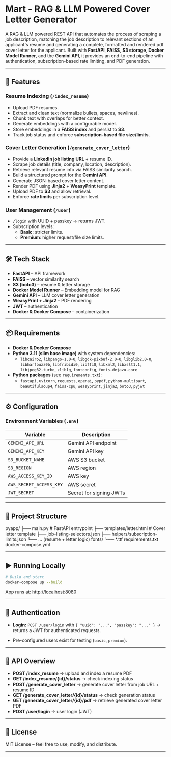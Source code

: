 # Mart - RAG & LLM Powered Cover Letter Generator

A RAG & LLM powered REST API that automates the process of scraping a job description, matching the job description to relevant sections of an applicant's resume and generating a complete, formatted and rendered pdf cover letter for the applicant.
Built with **FastAPI**, **FAISS**, **S3 storage**, **Docker Model Runner**, and the **Gemini API**, it provides an end-to-end pipeline with authentication, subscription-based rate limiting, and PDF generation.

---

## 🚀 Features

### Resume Indexing (`/index_resume`)
- Upload PDF resumes.
- Extract and clean text (normalize bullets, spaces, newlines).
- Chunk text with overlaps for better context.
- Generate embeddings with a configurable model.
- Store embeddings in a **FAISS index** and persist to **S3**.
- Track job status and enforce **subscription-based file size/limits**.

### Cover Letter Generation (`/generate_cover_letter`)
- Provide a **LinkedIn job listing URL** + resume ID.
- Scrape job details (title, company, location, description).
- Retrieve relevant resume info via FAISS similarity search.
- Build a structured prompt for the **Gemini API**.
- Generate JSON-based cover letter content.
- Render PDF using **Jinja2** + **WeasyPrint** template.
- Upload PDF to **S3** and allow retrieval.
- Enforce **rate limits** per subscription level.

### User Management (`/user`)
- `/login` with UUID + passkey → returns JWT.
- Subscription levels:
  - **Basic**: stricter limits.
  - **Premium**: higher request/file size limits.

---

## 🛠️ Tech Stack

- **FastAPI** – API framework  
- **FAISS** – vector similarity search  
- **S3 (boto3)** – resume & letter storage
- **Docker Model Runner** – Embedding model for RAG
- **Gemini API** – LLM cover letter generation  
- **WeasyPrint + Jinja2** – PDF rendering  
- **JWT** – authentication  
- **Docker & Docker Compose** – containerization  

---

## 📦 Requirements

- **Docker & Docker Compose**
- **Python 3.11 (slim base image)** with system dependencies:
  - `libcairo2`, `libpango-1.0-0`, `libgdk-pixbuf-2.0-0`, `libglib2.0-0`,  
    `libharfbuzz0b`, `libfribidi0`, `libffi8`, `libxml2`, `libxslt1.1`,  
    `libjpeg62-turbo`, `zlib1g`, `fontconfig`, `fonts-dejavu-core`
- **Python packages** (see `requirements.txt`):
  - `fastapi`, `uvicorn`, `requests`, `openai`, `pypdf`, `python-multipart`,  
    `beautifulsoup4`, `faiss-cpu`, `weasyprint`, `jinja2`, `boto3`, `pyjwt`

---

## ⚙️ Configuration

### Environment Variables (`.env`)
| Variable | Description |
|----------|-------------|
| `GEMINI_API_URL` | Gemini API endpoint |
| `GEMINI_API_KEY` | Gemini API key |
| `S3_BUCKET_NAME` | AWS S3 bucket |
| `S3_REGION` | AWS region |
| `AWS_ACCESS_KEY_ID` | AWS key |
| `AWS_SECRET_ACCESS_KEY` | AWS secret |
| `JWT_SECRET` | Secret for signing JWTs |

---

## 📂 Project Structure

pyapp/
├── main.py                  # FastAPI entrypoint
├── templates/letter.html    # Cover letter template
├── job-listing-selectors.json
├── helpers/subscription-limits.json
└── ... (resume + letter logic)
fonts/
└── \*.ttf
requirements.txt
docker-compose.yml

---

## ▶️ Running Locally

```bash
# Build and start
docker-compose up --build
````

App runs at: [http://localhost:8080](http://localhost:8080)

---

## 🔑 Authentication

* **Login:**
  `POST /user/login` with `{ "uuid": "...", "passkey": "..." }`
  → returns a JWT for authenticated requests.

* Pre-configured users exist for testing (`basic`, `premium`).

---

## 📖 API Overview

* **POST /index\_resume** → upload and index a resume PDF
* **GET /index\_resume/{id}/status** → check indexing status
* **POST /generate\_cover\_letter** → generate cover letter from job URL + resume ID
* **GET /generate\_cover\_letter/{id}/status** → check generation status
* **GET /generate\_cover\_letter/{id}/pdf** → retrieve generated cover letter PDF
* **POST /user/login** → user login (JWT)

---

## 📜 License

MIT License – feel free to use, modify, and distribute.

---
